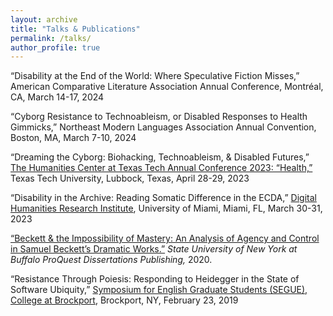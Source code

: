 ```yaml
---
layout: archive
title: "Talks & Publications"
permalink: /talks/
author_profile: true
---
```

“Disability at the End of the World: Where Speculative Fiction Misses,” American Comparative Literature Association Annual Conference, Montréal, CA, March 14-17, 2024

“Cyborg Resistance to Technoableism, or Disabled Responses to Health Gimmicks,” Northeast Modern Languages Association Annual Convention, Boston, MA, March 7-10, 2024

“Dreaming the Cyborg: Biohacking, Technoableism, & Disabled Futures,” [The Humanities Center at Texas Tech Annual Conference 2023: “Health,”](https://techannounce.ttu.edu/Client/ViewMessage.aspx?MsgId=272581) Texas Tech University, Lubbock, Texas, April 28-29, 2023

“Disability in the Archive: Reading Somatic Difference in the ECDA,” [Digital Humanities Research Institute](https://dh.miami.edu/events/index.html), University of Miami, Miami, FL, March 30-31, 2023


[“Beckett & the Impossibility of Mastery: An Analysis of Agency and Control in Samuel Beckett’s Dramatic Works.”](http://access.library.miami.edu/login?url=https://www.proquest.com/dissertations-theses/beckett-amp-impossibility-mastery-analysis-agency/docview/2384868038/se-2) *State University of New York at Buffalo ProQuest Dissertations Publishing,* 2020.


“Resistance Through Poiesis: Responding to Heidegger in the State of Software Ubiquity,” [Symposium for English Graduate Students (SEGUE), College at Brockport](https://brockportsegue.wordpress.com/), Brockport, NY, February 23, 2019
